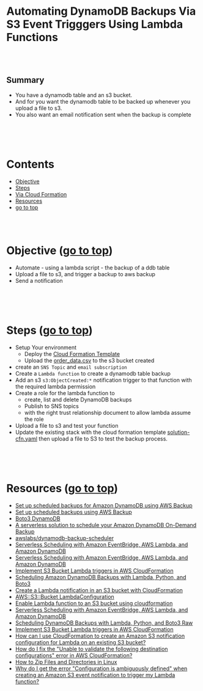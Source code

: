 # Automating DynamoDB Backups Via S3 Event Trigggers Using Lambda Functions <a id ='top'></a>

<br><br>

## Summary

- You have a dynamodb table and an s3 bucket.
- And for you want the dynamodb table to be backed up whenever you upload a file to s3.
- You also want an email notification sent when the backup is complete

<br>
<br>
<br>

# Contents

- [Objective](#obj)
- [Steps](#steps)
- [Via Cloud Formation](#0)
- [Resources](#res)
- [go to top](#top)

<br>
<br>

# Objective <a id='obj'></a> ([go to top](#top))

- Automate - using a lambda script - the backup of a ddb table
- Upload a file to s3, and trigger a backup to aws backup
- Send a notification

<br>
<br>
<br>

# Steps <a id='steps'></a> ([go to top](#top))

- Setup Your environment
  - Deploy the [Cloud Formation Template](0-setup/setup-env-cfn.yaml)
  - Upload the [order_data.csv](./0-setup/order_data.csv) to the s3 bucket created
- create an `SNS Topic` and `email subscription`
- Create a `Lambda function` to create a dynamodb table backup
- Add an s3 `s3:ObjectCreated:*` notification trigger to that function with the required lambda permission
- Create a role for the lambda function to
  - create, list and delete DynamoDB backups
  - Publish to SNS topics
  - with the right trust relationship document to allow lambda assume the role
- Upload a file to s3 and test your function
- Update the existing stack with the cloud formation template [solution-cfn.yaml](./1-via-cloud-formation/solution-cfn.yaml) then upload a
  file to S3 to test the backup process.

<br>
<br>
<br>

# Resources <a id='res'></a> ([go to top](#top))

- [Set up scheduled backups for Amazon DynamoDB using AWS Backup](https://aws.amazon.com/blogs/database/set-up-scheduled-backups-for-amazon-dynamodb-using-aws-backup/)
- [Set up scheduled backups using AWS Backup](https://github.com/aws-samples/setup-scheduled-backups-using-aws-backup)
- [Boto3 DynamoDB](https://boto3.amazonaws.com/v1/documentation/api/latest/reference/services/dynamodb.html)
- [A serverless solution to schedule your Amazon DynamoDB On-Demand Backup](https://aws.amazon.com/blogs/database/a-serverless-solution-to-schedule-your-amazon-dynamodb-on-demand-backup)
- [awslabs/dynamodb-backup-scheduler](https://github.com/awslabs/dynamodb-backup-scheduler)
- [Serverless Scheduling with Amazon EventBridge, AWS Lambda, and Amazon DynamoDB](https://aws.amazon.com/blogs/architecture/serverless-scheduling-with-amazon-eventbridge-aws-lambda-and-amazon-dynamodb/)
- [Serverless Scheduling with Amazon EventBridge, AWS Lambda, and Amazon DynamoDB](https://hackernoon.com/automate-your-amazon-dynamodb-on-demand-backup-for-multiple-tables-using-lambda-7sc63zbf)
- [Implement S3 Bucket Lambda triggers in AWS CloudFormation](https://www.itonaut.com/2018/10/03/implement-s3-bucket-lambda-triggers-in-aws-cloudformation/)
- [Scheduling Amazon DynamoDB Backups with Lambda, Python, and Boto3](https://acloudguru.com/blog/engineering/scheduling-amazon-dynamodb-backups-with-lambda-python-and-boto3)
- [Create a Lambda notification in an S3 bucket with CloudFormation](https://stackoverflow.com/questions/38752985/create-a-lambda-notification-in-an-s3-bucket-with-cloudformation)
- [AWS::S3::Bucket LambdaConfiguration](https://docs.aws.amazon.com/AWSCloudFormation/latest/UserGuide/aws-properties-s3-bucket-notificationconfig-lambdaconfig.html)
- [Enable Lambda function to an S3 bucket using cloudformation](https://stackoverflow.com/questions/36338890/enable-lambda-function-to-an-s3-bucket-using-cloudformation)
- [Serverless Scheduling with Amazon EventBridge, AWS Lambda, and Amazon DynamoDB](https://docs.aws.amazon.com/AmazonS3/latest/userguide/notification-how-to-event-types-and-destinations.html)
- [Scheduling DynamoDB Backups with Lambda, Python, and Boto3 Raw](https://gist.github.com/mrichman/572990671052f7e08b6f29241d5f2c08#file-lambda_function-py)
- [Implement S3 Bucket Lambda triggers in AWS CloudFormation](https://gist.github.com/LukasMusebrink/30b72b4d739b470fe6f073b9126a8ab6#file-template-yaml)
- [How can I use CloudFormation to create an Amazon S3 notification configuration for Lambda on an existing S3 bucket?](https://aws.amazon.com/premiumsupport/knowledge-center/cloudformation-s3-notification-lambda/)
- [How do I fix the "Unable to validate the following destination configurations" error in AWS CloudFormation?](https://aws.amazon.com/premiumsupport/knowledge-center/unable-validate-destination-s3/)
- [How to Zip Files and Directories in Linux](https://linuxize.com/post/how-to-zip-files-and-directories-in-linux/)
- [Why do I get the error "Configuration is ambiguously defined" when creating an Amazon S3 event notification to trigger my Lambda function?](https://aws.amazon.com/premiumsupport/knowledge-center/lambda-s3-event-configuration-error/)
